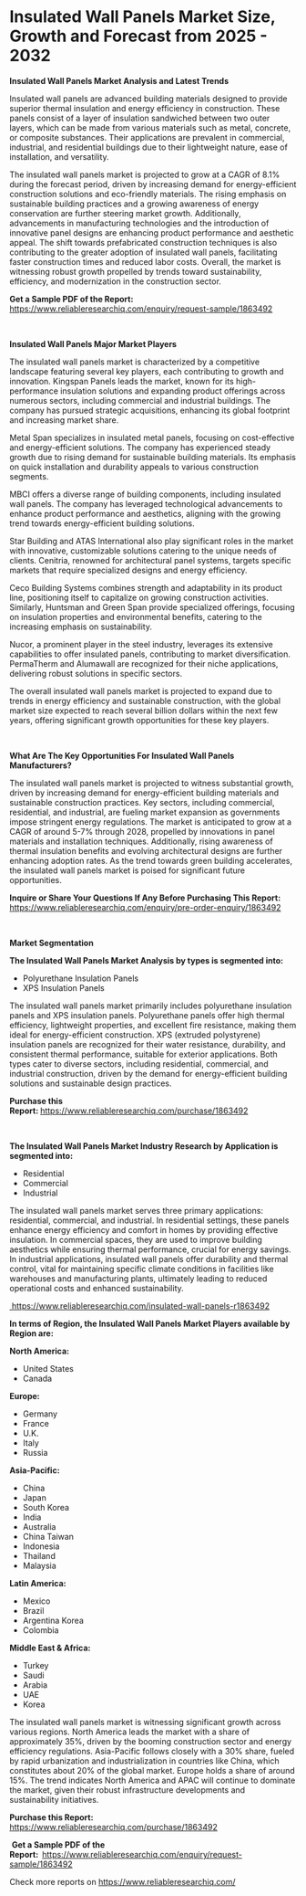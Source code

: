 <p><h1>Insulated Wall Panels Market Size, Growth and Forecast from 2025 - 2032</h1></p><p><strong>Insulated Wall Panels Market Analysis and Latest Trends</strong></p>
<p><p>Insulated wall panels are advanced building materials designed to provide superior thermal insulation and energy efficiency in construction. These panels consist of a layer of insulation sandwiched between two outer layers, which can be made from various materials such as metal, concrete, or composite substances. Their applications are prevalent in commercial, industrial, and residential buildings due to their lightweight nature, ease of installation, and versatility.</p><p>The insulated wall panels market is projected to grow at a CAGR of 8.1% during the forecast period, driven by increasing demand for energy-efficient construction solutions and eco-friendly materials. The rising emphasis on sustainable building practices and a growing awareness of energy conservation are further steering market growth. Additionally, advancements in manufacturing technologies and the introduction of innovative panel designs are enhancing product performance and aesthetic appeal. The shift towards prefabricated construction techniques is also contributing to the greater adoption of insulated wall panels, facilitating faster construction times and reduced labor costs. Overall, the market is witnessing robust growth propelled by trends toward sustainability, efficiency, and modernization in the construction sector.</p></p>
<p><strong>Get a Sample PDF of the Report:&nbsp;</strong> <a href="https://www.reliableresearchiq.com/enquiry/request-sample/1863492?utm_campaign=2185&utm_medium=2&utm_source=Github&utm_content=ia&utm_term=30012025&utm_id=insulated-wall-panels">https://www.reliableresearchiq.com/enquiry/request-sample/1863492</a></p>
<p>&nbsp;</p>
<p><strong>Insulated Wall Panels Major Market Players</strong></p>
<p><p>The insulated wall panels market is characterized by a competitive landscape featuring several key players, each contributing to growth and innovation. Kingspan Panels leads the market, known for its high-performance insulation solutions and expanding product offerings across numerous sectors, including commercial and industrial buildings. The company has pursued strategic acquisitions, enhancing its global footprint and increasing market share.</p><p>Metal Span specializes in insulated metal panels, focusing on cost-effective and energy-efficient solutions. The company has experienced steady growth due to rising demand for sustainable building materials. Its emphasis on quick installation and durability appeals to various construction segments.</p><p>MBCI offers a diverse range of building components, including insulated wall panels. The company has leveraged technological advancements to enhance product performance and aesthetics, aligning with the growing trend towards energy-efficient building solutions. </p><p>Star Building and ATAS International also play significant roles in the market with innovative, customizable solutions catering to the unique needs of clients. Cenitria, renowned for architectural panel systems, targets specific markets that require specialized designs and energy efficiency.</p><p>Ceco Building Systems combines strength and adaptability in its product line, positioning itself to capitalize on growing construction activities. Similarly, Huntsman and Green Span provide specialized offerings, focusing on insulation properties and environmental benefits, catering to the increasing emphasis on sustainability.</p><p>Nucor, a prominent player in the steel industry, leverages its extensive capabilities to offer insulated panels, contributing to market diversification. PermaTherm and Alumawall are recognized for their niche applications, delivering robust solutions in specific sectors.</p><p>The overall insulated wall panels market is projected to expand due to trends in energy efficiency and sustainable construction, with the global market size expected to reach several billion dollars within the next few years, offering significant growth opportunities for these key players.</p></p>
<p>&nbsp;</p>
<p><strong>What Are The Key Opportunities For Insulated Wall Panels Manufacturers?</strong></p>
<p><p>The insulated wall panels market is projected to witness substantial growth, driven by increasing demand for energy-efficient building materials and sustainable construction practices. Key sectors, including commercial, residential, and industrial, are fueling market expansion as governments impose stringent energy regulations. The market is anticipated to grow at a CAGR of around 5-7% through 2028, propelled by innovations in panel materials and installation techniques. Additionally, rising awareness of thermal insulation benefits and evolving architectural designs are further enhancing adoption rates. As the trend towards green building accelerates, the insulated wall panels market is poised for significant future opportunities.</p></p>
<p><strong>Inquire or Share Your Questions If Any Before Purchasing This Report:</strong> <a href="https://www.reliableresearchiq.com/enquiry/pre-order-enquiry/1863492?utm_campaign=2185&utm_medium=2&utm_source=Github&utm_content=ia&utm_term=30012025&utm_id=insulated-wall-panels">https://www.reliableresearchiq.com/enquiry/pre-order-enquiry/1863492</a></p>
<p>&nbsp;</p>
<p><strong>Market Segmentation</strong></p>
<p><strong>The Insulated Wall Panels Market Analysis by types is segmented into:</strong></p>
<p><ul><li>Polyurethane Insulation Panels</li><li>XPS Insulation Panels</li></ul></p>
<p><p>The insulated wall panels market primarily includes polyurethane insulation panels and XPS insulation panels. Polyurethane panels offer high thermal efficiency, lightweight properties, and excellent fire resistance, making them ideal for energy-efficient construction. XPS (extruded polystyrene) insulation panels are recognized for their water resistance, durability, and consistent thermal performance, suitable for exterior applications. Both types cater to diverse sectors, including residential, commercial, and industrial construction, driven by the demand for energy-efficient building solutions and sustainable design practices.</p></p>
<p><strong>Purchase this Report:&nbsp;</strong><a href="https://www.reliableresearchiq.com/purchase/1863492?utm_campaign=2185&utm_medium=2&utm_source=Github&utm_content=ia&utm_term=30012025&utm_id=insulated-wall-panels">https://www.reliableresearchiq.com/purchase/1863492</a></p>
<p>&nbsp;</p>
<p><strong>The Insulated Wall Panels Market Industry Research by Application is segmented into:</strong></p>
<p><ul><li>Residential</li><li>Commercial</li><li>Industrial</li></ul></p>
<p><p>The insulated wall panels market serves three primary applications: residential, commercial, and industrial. In residential settings, these panels enhance energy efficiency and comfort in homes by providing effective insulation. In commercial spaces, they are used to improve building aesthetics while ensuring thermal performance, crucial for energy savings. In industrial applications, insulated wall panels offer durability and thermal control, vital for maintaining specific climate conditions in facilities like warehouses and manufacturing plants, ultimately leading to reduced operational costs and enhanced sustainability.</p></p>
<p><a href="https://www.reliableresearchiq.com/insulated-wall-panels-r1863492?utm_campaign=2185&utm_medium=2&utm_source=Github&utm_content=ia&utm_term=30012025&utm_id=insulated-wall-panels">&nbsp;https://www.reliableresearchiq.com/insulated-wall-panels-r1863492</a></p>
<p><strong>In terms of Region, the Insulated Wall Panels Market Players available by Region are:</strong></p>
<p>
    <p> <strong> North America: </strong>
        <ul>
            <li>United States</li>
            <li>Canada</li>
        </ul>
        </p> 
    <p> <strong> Europe: </strong>
        <ul>
            <li>Germany</li>
            <li>France</li>
            <li>U.K.</li>
            <li>Italy</li>
            <li>Russia</li>
        </ul>
        </p> 
    <p> <strong> Asia-Pacific: </strong>
        <ul>
            <li>China</li>
            <li>Japan</li>
            <li>South Korea</li>
            <li>India</li>
            <li>Australia</li>
            <li>China Taiwan</li>
            <li>Indonesia</li>
            <li>Thailand</li>
            <li>Malaysia</li>
        </ul>
        </p> 
    <p> <strong> Latin America: </strong>
        <ul>
            <li>Mexico</li>
            <li>Brazil</li>
            <li>Argentina Korea</li>
            <li>Colombia</li>
        </ul>
        </p> 
    <p> <strong> Middle East & Africa: </strong>
        <ul>
            <li>Turkey</li>
            <li>Saudi</li>
            <li>Arabia</li>
            <li>UAE</li>
            <li>Korea</li>
        </ul>
    </p>
    </p>
<p><p>The insulated wall panels market is witnessing significant growth across various regions. North America leads the market with a share of approximately 35%, driven by the booming construction sector and energy efficiency regulations. Asia-Pacific follows closely with a 30% share, fueled by rapid urbanization and industrialization in countries like China, which constitutes about 20% of the global market. Europe holds a share of around 15%. The trend indicates North America and APAC will continue to dominate the market, given their robust infrastructure developments and sustainability initiatives.</p></p>
<p><strong>Purchase this Report: </strong><a href="https://www.reliableresearchiq.com/purchase/1863492?utm_campaign=2185&utm_medium=2&utm_source=Github&utm_content=ia&utm_term=30012025&utm_id=insulated-wall-panels">https://www.reliableresearchiq.com/purchase/1863492</a></p>
<p>&nbsp;<strong>Get a Sample PDF of the Report:&nbsp;&nbsp;</strong><a href="https://www.reliableresearchiq.com/enquiry/request-sample/1863492?utm_campaign=2185&utm_medium=2&utm_source=Github&utm_content=ia&utm_term=30012025&utm_id=insulated-wall-panels">https://www.reliableresearchiq.com/enquiry/request-sample/1863492</a></p>
<p><strong></strong></p>
<p>Check more reports on <a href="https://www.reliableresearchiq.com/?utm_campaign=2185&utm_medium=2&utm_source=Github&utm_content=ia&utm_term=30012025&utm_id=insulated-wall-panels">https://www.reliableresearchiq.com/</a></p>